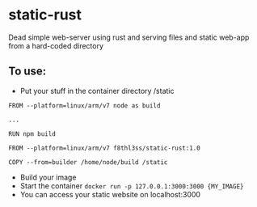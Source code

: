 # static-rust

Dead simple web-server using rust and serving files and static web-app from a hard-coded directory

## To use:
- Put your stuff in the container directory /static
```
FROM --platform=linux/arm/v7 node as build

...

RUN npm build

FROM --platform=linux/arm/v7 f8thl3ss/static-rust:1.0

COPY --from=builder /home/node/build /static
```
- Build your image
- Start the container `docker run -p 127.0.0.1:3000:3000 {MY_IMAGE}`
- You can access your static website on localhost:3000 
